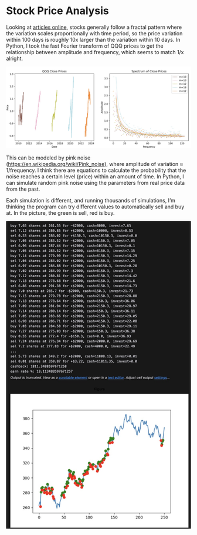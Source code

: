 # Stock Price Analysis

Looking at [articles online](https://easylanguagemastery.com/indicators/predictive-indicators/), stocks generally follow a fractal pattern where the variation scales proportionally with time period, so the price variation within 100 days is roughly 10x larger than the variation within 10 days. In Python, I took the fast Fourier transform of QQQ prices to get the relationship between amplitude and frequency, which seems to match 1/x alright.

![Plot](pics/plot.jpg)

This can be modeled by pink noise (https://en.wikipedia.org/wiki/Pink_noise), where amplitude of variation ≈ 1/frequency. I think there are equations to calculate the probability that the noise reaches a certain level (price) within an amount of time. In Python, I can simulate random pink noise using the parameters from real price data from the past.

Each simulation is different, and running thousands of simulations, I’m thinking the program can try different values to automatically sell and buy at. In the picture, the green is sell, red is buy.

![Terminal Printout](pics/terminalprintout.jpg)